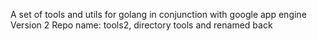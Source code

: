 A set of tools and utils for golang 
in conjunction with google app engine
Version 2
Repo name: tools2, directory tools
and renamed back